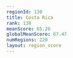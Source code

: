 ```yaml
---
regionId: 130
title: Costa Rica
rank: 130
meanScore: 65.26
globalMeanScore: 67.47
numRegions: 220
layout: region_score
---
```

